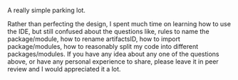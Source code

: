 A really simple parking lot.

Rather than perfecting the design, I spent much time on learning how to use the IDE, but still confused about the questions like, rules to name the package/module, how to rename artifactsID, how to import package/modules, how to reasonably split my code into different packages/modules. If you have any idea about any one of the questions above, or have any personal experience to share, please leave it in peer review and I would appreciated it a lot.